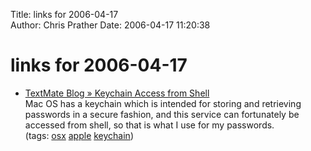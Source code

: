 Title: links for 2006-04-17  
Author: Chris Prather
Date: 2006-04-17 11:20:38

# links for 2006-04-17
<ul class="delicious">
	<li>
		<div class="delicious-link"><a href="http://macromates.com/blog/archives/2006/04/17/keychain-access-from-shell/">TextMate Blog » Keychain Access from Shell</a></div>
		<div class="delicious-extended">Mac OS has a keychain which is intended for storing and retrieving passwords in a secure fashion, and this service can fortunately be accessed from shell, so that is what I use for my passwords.</div>
		<div class="delicious-tags">(tags: <a href="http://del.icio.us/perigrin/osx">osx</a> <a href="http://del.icio.us/perigrin/apple">apple</a> <a href="http://del.icio.us/perigrin/keychain">keychain</a>)</div>
	</li>
</ul>

